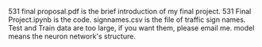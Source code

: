 531 final proposal.pdf is the brief introduction of my final project.
531 Final Project.ipynb is the code.
signnames.csv is the file of traffic sign names.
Test and Train data are too large, if you want them, please email me. 
model means the neuron network's structure.
